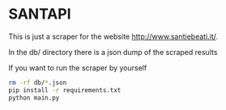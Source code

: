 # SANTAPI

This is just a scraper for the website <http://www.santiebeati.it/>.

In the db/ directory there is a json dump of the scraped results

If you want to run the scraper by yourself

```bash
rm -rf db/*.json
pip install -r requirements.txt
python main.py
```
